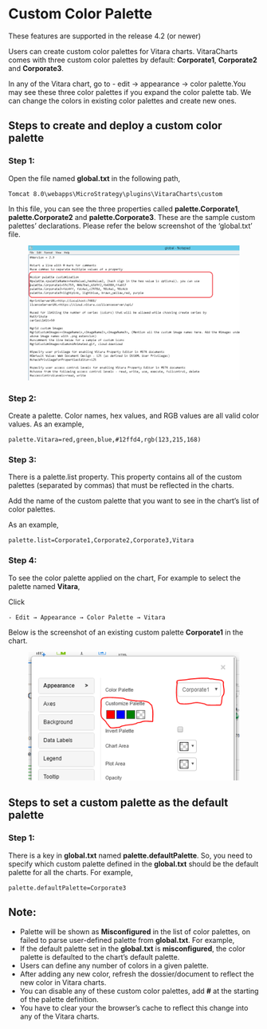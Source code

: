 # Custom Color Palette

These features are supported in the release 4.2 (or newer)

Users can create custom color palettes for Vitara charts. VitaraCharts comes with three custom color palettes by default: **Corporate1**, **Corporate2** and **Corporate3**.

In any of the Vitara chart, go to - edit → appearance → color palette.You may see these three color palettes if you expand the color palette tab. We can change the colors in existing color palettes and create new ones.

## Steps to create and deploy a custom color palette <a href="#steps-to-create-and-deploy-a-custom-color-palette" id="steps-to-create-and-deploy-a-custom-color-palette"></a>

### **Step 1:**

Open the file named **global.txt** in the following path,

```
Tomcat 8.0\webapps\MicroStrategy\plugins\VitaraCharts\custom
```

In this file, you can see the three properties called **palette.Corporate1**, **palette.Corporate2** and **palette.Corporate3**. These are the sample custom palettes’ declarations. Please refer the below screenshot of the ‘global.txt’ file.

<figure><img src="../.gitbook/assets/image77.png" alt=""><figcaption></figcaption></figure>

### **Step 2:**

Create a palette. Color names, hex values, and RGB values are all valid color values. As an example,

```
palette.Vitara=red,green,blue,#12ffd4,rgb(123,215,168)
```

### **Step 3:**

There is a palette.list property. This property contains all of the custom palettes (separated by commas) that must be reflected in the charts.

Add the name of the custom palette that you want to see in the chart’s list of color palettes.

As an example,

```
palette.list=Corporate1,Corporate2,Corporate3,Vitara
```

### **Step 4:**

To see the color palette applied on the chart, For example to select the palette named **Vitara**,

Click

```
- Edit → Appearance → Color Palette → Vitara
```

Below is the screenshot of an existing custom palette **Corporate1** in the chart.

<figure><img src="../.gitbook/assets/image70 (1).png" alt=""><figcaption></figcaption></figure>

## Steps to set a custom palette as the default palette <a href="#steps-to-set-a-custom-palette-as-the-default-palette" id="steps-to-set-a-custom-palette-as-the-default-palette"></a>

### **Step 1:**

There is a key in **global.txt** named **palette.defaultPalette**. So, you need to specify which custom palette defined in the **global.txt** should be the default palette for all the charts. For example,

```
palette.defaultPalette=Corporate3
```

## **Note:**

* Palette will be shown as **Misconfigured** in the list of color palettes, on failed to parse user-defined palette from **global.txt**. For example,
* If the default palette set in the **global.txt** is **misconfigured**, the color palette is defaulted to the chart’s default palette.
* Users can define any number of colors in a given palette.
* After adding any new color, refresh the dossier/document to reflect the new color in Vitara charts.
* You can disable any of these custom color palettes, add **#** at the starting of the palette definition.
* You have to clear your the browser’s cache to reflect this change into any of the Vitara charts.
